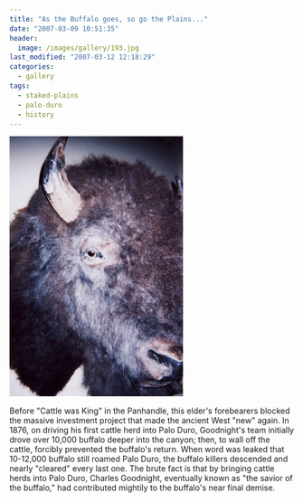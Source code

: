 ```yaml
---
title: "As the Buffalo goes, so go the Plains..."
date: "2007-03-09 10:51:35"
header:
  image: /images/gallery/193.jpg
last_modified: "2007-03-12 12:18:29"
categories:
  - gallery
tags:
  - staked-plains
  - palo-duro
  - history  
---
```

![193](/images/gallery/193.jpg)

Before "Cattle was King" in the Panhandle, this elder's forebearers blocked the massive investment project that made the ancient West "new" again. In 1876, on driving his first cattle herd into Palo Duro, Goodnight's team initially drove over 10,000 buffalo deeper into the canyon; then, to wall off the cattle, forcibly prevented the buffalo's return. When word was leaked that 10-12,000 buffalo still roamed Palo Duro, the buffalo killers descended and nearly "cleared" every last one. The brute fact is that by bringing cattle herds into Palo Duro, Charles Goodnight, eventually known as "the savior of the buffalo," had contributed mightily to the buffalo's near final demise.
